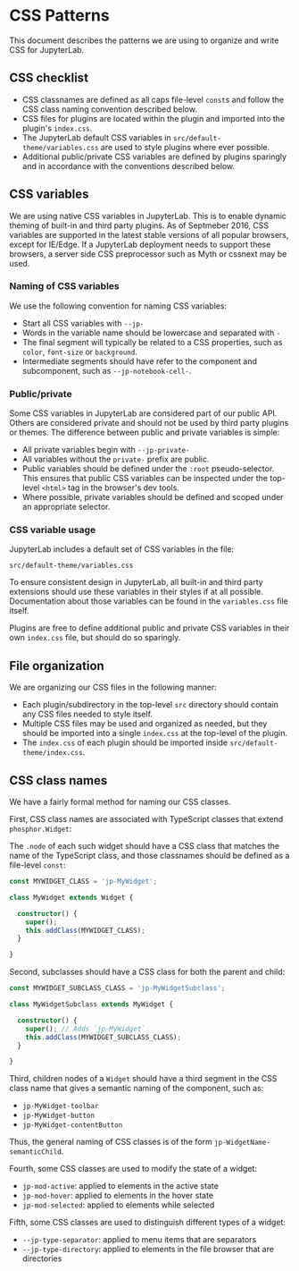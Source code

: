 # CSS Patterns

This document describes the patterns we are using to organize and write
CSS for JupyterLab.

## CSS checklist

* CSS classnames are defined as all caps file-level `const`s and follow the CSS
  class naming convention described below.
* CSS files for plugins are located within the plugin and imported into the plugin's
  `index.css`.
* The JupyterLab default CSS variables in `src/default-theme/variables.css` are used
  to style plugins where ever possible.
* Additional public/private CSS variables are defined by plugins sparingly and in
  accordance with the conventions described below.

## CSS variables

We are using native CSS variables in JupyterLab. This is to enable dynamic theming
of built-in and third party plugins. As of Septmeber 2016, CSS variables are
supported in the latest stable versions of all popular browsers, except for IE/Edge.
If a JupyterLab deployment needs to support these browsers, a server side CSS
preprocessor such as Myth or cssnext may be used.

### Naming of CSS variables

We use the following convention for naming CSS variables:

* Start all CSS variables with `--jp-`
* Words in the variable name should be lowercase and separated with `-`
* The final segment will typically be related to a CSS properties, such as
  `color`, `font-size` or `background`.
* Intermediate segments should have refer to the component and subcomponent, such
  as `--jp-notebook-cell-`.

### Public/private

Some CSS variables in JupyterLab are considered part of our public API. Others
are considered private and should not be used by third party plugins or themes.
The difference between public and private variables is simple:

* All private variables begin with `--jp-private-`
* All variables without the `private-` prefix are public.
* Public variables should be defined under the `:root` pseudo-selector. This
  ensures that public CSS variables can be inspected under the top-level
  `<html>` tag in the browser's dev tools.
* Where possible, private variables should be defined and scoped under an 
  appropriate selector.

### CSS variable usage

JupyterLab includes a default set of CSS variables in the file:

`src/default-theme/variables.css`

To ensure consistent design in JupyterLab, all built-in and third party
extensions should use these variables in their styles if at all possible.
Documentation about those variables can be found in the `variables.css` file
itself.

Plugins are free to define additional public and private CSS variables in
their own `index.css` file, but should do so sparingly.

## File organization

We are organizing our CSS files in the following manner:

* Each plugin/subdirectory in the top-level `src` directory should contain
  any CSS files needed to style itself.
* Multiple CSS files may be used and organized as needed, but they should be
  imported into a single `index.css` at the top-level of the plugin.
* The `index.css` of each plugin should be imported inside `src/default-theme/index.css`.

## CSS class names

We have a fairly formal method for naming our CSS classes.

First, CSS class names are associated with TypeScript classes that extend
`phosphor.Widget`:

The `.node` of each such widget should have a CSS class that matches
the name of the TypeScript class, and those classnames should be defined
as a file-level `const`:

```TypeScript
const MYWIDGET_CLASS = 'jp-MyWidget';

class MyWidget extends Widget {

  constructor() {
    super();
    this.addClass(MYWIDGET_CLASS);
  }

}
```

Second, subclasses should have a CSS class for both the parent and child:

```TypeScript
const MYWIDGET_SUBCLASS_CLASS = 'jp-MyWidgetSubclass';

class MyWidgetSubclass extends MyWidget {

  constructor() {
    super(); // Adds `jp-MyWidget`
    this.addClass(MYWIDGET_SUBCLASS_CLASS);
  }

}
```

Third, children nodes of a `Widget` should have a third segment in the CSS
class name that gives a semantic naming of the component, such as:

* `jp-MyWidget-toolbar`
* `jp-MyWidget-button`
* `jp-MyWidget-contentButton`

Thus, the general naming of CSS classes is of the form
`jp-WidgetName-semanticChild`.

Fourth, some CSS classes are used to modify the state of a widget:

* `jp-mod-active`: applied to elements in the active state
* `jp-mod-hover`: applied to elements in the hover state
* `jp-mod-selected`: applied to elements while selected

Fifth, some CSS classes are used to distinguish different types of a widget:

* `--jp-type-separator`: applied to menu items that are separators
* `--jp-type-directory`: applied to elements in the file browser that are directories

